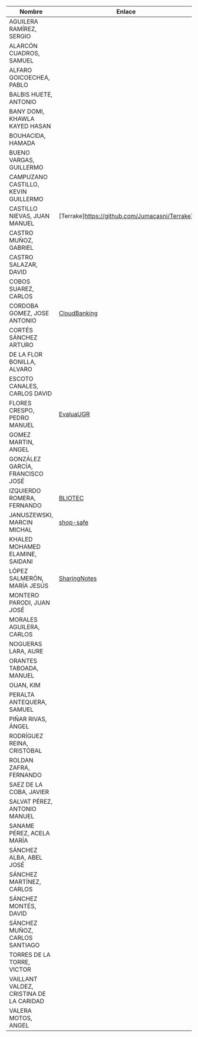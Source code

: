 | Nombre | Enlace | Versión |
|--------|--------|---------|
|AGUILERA RAMÍREZ, SERGIO | | |
|ALARCÓN CUADROS, SAMUEL | | |
|ALFARO GOICOECHEA, PABLO | | |
|BALBIS HUETE, ANTONIO | | |
|BANY DOMI, KHAWLA KAYED HASAN | | |
|BOUHACIDA, HAMADA | | |
|BUENO VARGAS, GUILLERMO | | |
|CAMPUZANO CASTILLO, KEVIN GUILLERMO | | |
|CASTILLO NIEVAS, JUAN MANUEL |[Terrake]https://github.com/Jumacasni/Terrake) | 2.0.3 |
|CASTRO MUÑOZ, GABRIEL  | | |
|CASTRO SALAZAR, DAVID | | |
|COBOS SUAREZ, CARLOS | | |
|CORDOBA GOMEZ, JOSE ANTONIO | [CloudBanking](https://github.com/pepitoenpeligro/CloudBanking) |  0.3.0  |
|CORTÉS SÁNCHEZ ARTURO  | | |
|DE LA FLOR BONILLA, ALVARO | | |
|ESCOTO CANALES, CARLOS DAVID | | |
|FLORES CRESPO, PEDRO MANUEL | [EvaluaUGR](https://github.com/PedroMFC/EvaluaUGR) | 2.0.1 |
|GOMEZ MARTIN, ANGEL | | |
|GONZÁLEZ GARCÍA, FRANCISCO JOSÉ | | |
|IZQUIERDO ROMERA, FERNANDO  | [BLIOTEC](https://github.com/fer227/BLIOTEC) | 2.0.0 |
|JANUSZEWSKI, MARCIN MICHAL | [shop-safe](https://github.com/januszewskimar/shop-safe/) | 2.0.0 |
|KHALED MOHAMED ELAMINE, SAIDANI | | |
|LÓPEZ SALMERÓN, MARÍA JESÚS | [SharingNotes](https://github.com/mjls130598/SharingNotes) | 0.2.2 |
|MONTERO PARODI, JUAN JOSÉ | | |
|MORALES AGUILERA, CARLOS | | |
|NOGUERAS LARA, AURE | | |
|ORANTES TABOADA, MANUEL | | |
|OUAN, KIM | | |
|PERALTA ANTEQUERA, SAMUEL | | |
|PIÑAR RIVAS, ÁNGEL | | |
|RODRÍGUEZ REINA, CRISTÓBAL | | |
|ROLDAN ZAFRA, FERNANDO | | |
|SAEZ DE LA COBA, JAVIER| | |
|SALVAT PÉREZ, ANTONIO MANUEL | | |
|SANAME PÉREZ, ACELA MARÍA | | |
|SÁNCHEZ ALBA, ABEL JOSÉ | | |
|SÁNCHEZ MARTÍNEZ, CARLOS | | |
|SÁNCHEZ MONTÉS, DAVID | | |
|SÁNCHEZ MUÑOZ, CARLOS SANTIAGO | | |
|TORRES DE LA TORRE, VICTOR| | |
|VAILLANT VALDEZ, CRISTINA DE LA CARIDAD | | |
|VALERA MOTOS, ANGEL | | |
